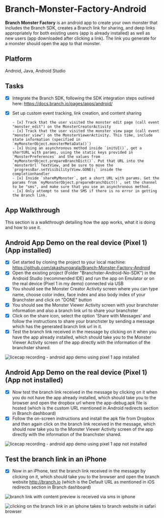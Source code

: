 # Branch-Monster-Factory-Android
**Branch Monster Factory** is an android app to create your own monster that includes the Branch SDK, creates a Branch link for sharing, and deep links appropriately for both existing users (app is already installed) as well as new users (app downloaded after clicking a link). The link you generate for a monster should open the app to that monster.

## Platform

Android, Java, Android Studio

## Tasks

- [x] Integrate the Branch SDK, following the SDK integration steps outlined here: https://docs.branch.io/pages/apps/android/
- [x] Set up custom event tracking, link creation, and content sharing
      
      - [x] Track that the user visited the monster edit page (call event "monster_edit") on the MonsterCreatorActivity
      - [x] Track that the user visited the monster view page (call event "monster_view") on the MonsterViewerActivity. This time, include state information (specified in `myMonsterObject.monsterMetaData()`)
      - [x] Using an asynchronous method inside `initUI()`, get a shortURL with params, using the static keys provided in `MonsterPreferences` and the values from `myMonsterObject.prepareBranchDict()`. Put that URL into the `monsterUrl` TextView, and be sure to move the `progressBar.setVisibility(View.GONE);` inside the completionhandler
      - [x] Inside `shareMyMonster`, get a short URL with params. Get the params from `myMonsterObject.prepareBranchDict()`, set the channel to be "sms", and make sure that you use an asynchronous method.
      - [x] Only attempt to send the SMS if there is no error in getting the Branch link.

## App Walkthrough

This section is a walkthrough detailing how the app works, what it is doing and how to use it.

## Android App Demo on the real device (Pixel 1) (App installed)

- [x] Get started by cloning the project to your local machine: https://github.com/akashungarala/Branch-Monster-Factory-Android
- [x] Open the existing project (Folder "Branchster-Android-No-SDK") in the Android Studio (recommended IDE) and run the app on Emulator or on the real device (Pixel 1 in my demo) connected via USB
- [x] You should see the Monster Creator Activity screen where you can type name, choose color index, face index and also body index of your Branchster and click on "DONE" button
- [x] You should see the Monster Viewer Activity screen with your branchster information and also a branch link url to share your branchster
- [x] Click on the share icon, select the option 'Share with Messages' and follow the instructions to share your branchster by sending a message which has the generated branch link url in it.
- [x] Test the branch link received in the message by clicking on it when you have the app already installed, which should take you to the Monster Viewer Activity screen of the app directly with the information of the branchster shared.

![licecap recording - android app demo using pixel 1 app installed](https://user-images.githubusercontent.com/7720015/44677109-fa808180-a9e9-11e8-8204-a310f26441ca.gif)

## Android App Demo on the real device (Pixel 1) (App not installed)

- [x] Now test the branch link received in the message by clicking on it when you do not have the app already installed, which should take you to the browser and open the dropbox url where the app-debug.apk file is hosted (which is the custom URL mentioned in Android redirects section in Branch dashboard)
- [x] Follow the on-screen instructions and install the apk file from Dropbox and then again click on the branch link received in the message, which should now take you to the Monster Viewer Activity screen of the app directly with the information of the branchster shared.

![licecap recording - android app demo using pixel 1 app not installed](https://user-images.githubusercontent.com/7720015/44677160-1ab04080-a9ea-11e8-930f-0bacc50a05e9.gif)

## Test the branch link in an iPhone

- [x] Now in an iPhone, test the branch link received in the message by clicking on it, which should take you to the browser and open the branch website http://branch.io (which is the Default URL as mentioned in iOS redirects section in Branch dashboard)

![branch link with content preview is received via sms in iphone](https://user-images.githubusercontent.com/7720015/44681163-b5ae1800-a9f4-11e8-86e6-4931b94dda08.PNG)

![clicking on the branch link in an iphone takes to branch website in safari browser](https://user-images.githubusercontent.com/7720015/44681147-a5963880-a9f4-11e8-85ca-b2c39d1a0a88.PNG)
